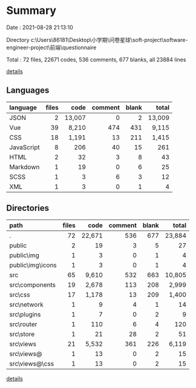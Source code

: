 # Summary

Date : 2021-08-28 21:13:10

Directory c:\Users\86181\Desktop\小学期\问卷星球\soft-project\software-engineer-project\前端\questionnaire

Total : 72 files,  22671 codes, 536 comments, 677 blanks, all 23884 lines

[details](details.md)

## Languages
| language | files | code | comment | blank | total |
| :--- | ---: | ---: | ---: | ---: | ---: |
| JSON | 2 | 13,007 | 0 | 2 | 13,009 |
| Vue | 39 | 8,210 | 474 | 431 | 9,115 |
| CSS | 18 | 1,191 | 13 | 211 | 1,415 |
| JavaScript | 8 | 206 | 40 | 15 | 261 |
| HTML | 2 | 32 | 3 | 8 | 43 |
| Markdown | 1 | 19 | 0 | 6 | 25 |
| SCSS | 1 | 3 | 6 | 3 | 12 |
| XML | 1 | 3 | 0 | 1 | 4 |

## Directories
| path | files | code | comment | blank | total |
| :--- | ---: | ---: | ---: | ---: | ---: |
| . | 72 | 22,671 | 536 | 677 | 23,884 |
| public | 2 | 19 | 3 | 5 | 27 |
| public\img | 1 | 3 | 0 | 1 | 4 |
| public\img\icons | 1 | 3 | 0 | 1 | 4 |
| src | 65 | 9,610 | 532 | 663 | 10,805 |
| src\components | 19 | 2,678 | 113 | 208 | 2,999 |
| src\css | 17 | 1,178 | 13 | 209 | 1,400 |
| src\network | 1 | 9 | 4 | 1 | 14 |
| src\plugins | 1 | 7 | 0 | 2 | 9 |
| src\router | 1 | 110 | 6 | 4 | 120 |
| src\store | 1 | 21 | 28 | 2 | 51 |
| src\views | 21 | 5,532 | 361 | 226 | 6,119 |
| src\views\@ | 1 | 13 | 0 | 2 | 15 |
| src\views\@\css | 1 | 13 | 0 | 2 | 15 |

[details](details.md)